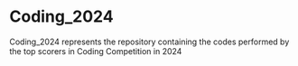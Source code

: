 # Coding_2024
Coding_2024 represents the repository containing the codes performed by the top scorers in Coding Competition in 2024
